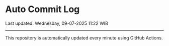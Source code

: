 # Auto Commit Log

Last updated: Wednesday, 09-07-2025 11:22 WIB

---

This repository is automatically updated every minute using GitHub Actions.
